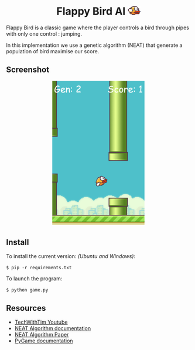 <div align="center">
  <h1> Flappy Bird AI </>
  <img src="imgs/bird1.png">
</div>


Flappy Bird is a classic game where the player controls a bird through pipes with only one control : jumping.

In this implementation we use a genetic algorithm (NEAT) that generate a population of bird maximise our score. 

## Screenshot
<div align="center">
  <img src="imgs/game-screen.png" width="50%" height="50%">
</div>

## Install

To install the current version: *(Ubuntu and
Windows)*:

```
$ pip -r requirements.txt
```

To launch the program:

```
$ python game.py
```

## Resources

*   [TechWithTim Youtube](https://www.youtube.com/@TechWithTim)
*   [NEAT Algorithm documentation](https://neat-python.readthedocs.io/)
*   [NEAT Algorithm Paper](https://nn.cs.utexas.edu/downloads/papers/stanley.ec02.pdf)
*   [PyGame documentation](https://www.pygame.org/docs/)